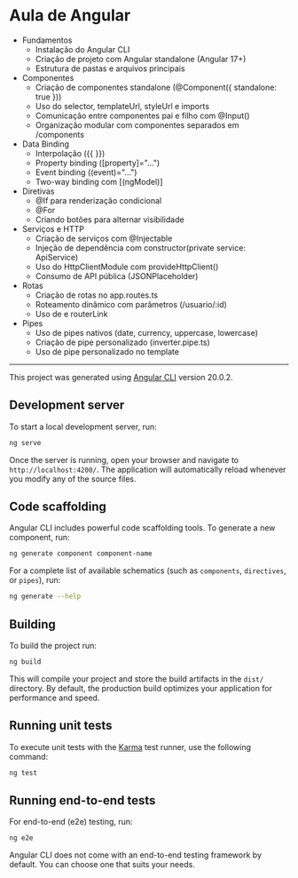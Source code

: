 # Aula de Angular
* Fundamentos
  - Instalação do Angular CLI
  - Criação de projeto com Angular standalone (Angular 17+)<br>
  - Estrutura de pastas e arquivos principais<br>
* Componentes
  - Criação de componentes standalone (@Component({ standalone: true }))
  - Uso do selector, templateUrl, styleUrl e imports
  - Comunicação entre componentes pai e filho com @Input()
  - Organização modular com componentes separados em /components
* Data Binding
  - Interpolação ({{ }})
  - Property binding ([property]="...")
  - Event binding ((event)="...")
  - Two-way binding com [(ngModel)]
* Diretivas
  - @If para renderização condicional
  - @For
  - Criando botões para alternar visibilidade
* Serviços e HTTP
  - Criação de serviços com @Injectable
  - Injeção de dependência com constructor(private service: ApiService)
  - Uso do HttpClientModule com provideHttpClient()
  - Consumo de API pública (JSONPlaceholder)
* Rotas
  - Criação de rotas no app.routes.ts
  - Roteamento dinâmico com parâmetros (/usuario/:id)
  - Uso de <router-outlet> e routerLink
* Pipes
  - Uso de pipes nativos (date, currency, uppercase, lowercase)
  - Criação de pipe personalizado (inverter.pipe.ts)
  - Uso de pipe personalizado no template

<hr>

This project was generated using [Angular CLI](https://github.com/angular/angular-cli) version 20.0.2.

## Development server

To start a local development server, run:

```bash
ng serve
```

Once the server is running, open your browser and navigate to `http://localhost:4200/`. The application will automatically reload whenever you modify any of the source files.

## Code scaffolding

Angular CLI includes powerful code scaffolding tools. To generate a new component, run:

```bash
ng generate component component-name
```

For a complete list of available schematics (such as `components`, `directives`, or `pipes`), run:

```bash
ng generate --help
```

## Building

To build the project run:

```bash
ng build
```

This will compile your project and store the build artifacts in the `dist/` directory. By default, the production build optimizes your application for performance and speed.

## Running unit tests

To execute unit tests with the [Karma](https://karma-runner.github.io) test runner, use the following command:

```bash
ng test
```
## Running end-to-end tests
For end-to-end (e2e) testing, run:

```bash
ng e2e
```
Angular CLI does not come with an end-to-end testing framework by default. You can choose one that suits your needs.


